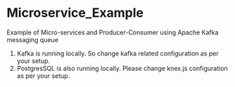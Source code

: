 # Microservice_Example
Example of Micro-services and Producer-Consumer using Apache Kafka messaging queue


1. Kafka is running locally. So change kafka related configuration as per your setup.
2. PostgresSQL is also running locally. Please change knex.js configuration as per your setup.

